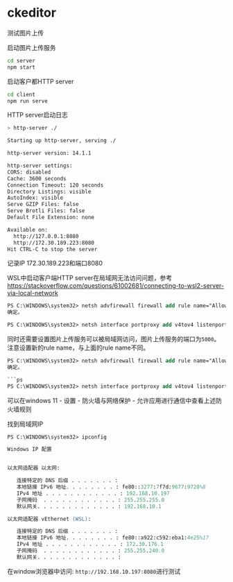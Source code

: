 # ckeditor

测试图片上传

启动图片上传服务

```bash
cd server
npm start
```

启动客户都HTTP server

```bash
cd client
npm run serve
```

HTTP server启动日志

```bash
> http-server ./

Starting up http-server, serving ./

http-server version: 14.1.1

http-server settings:
CORS: disabled
Cache: 3600 seconds
Connection Timeout: 120 seconds
Directory Listings: visible
AutoIndex: visible
Serve GZIP Files: false
Serve Brotli Files: false
Default File Extension: none

Available on:
  http://127.0.0.1:8080
  http://172.30.189.223:8080
Hit CTRL-C to stop the server
```

记录IP 172.30.189.223和端口8080

WSL中启动客户端HTTP server在局域网无法访问问题，参考 <https://stackoverflow.com/questions/61002681/connecting-to-wsl2-server-via-local-network>

```ps
PS C:\WINDOWS\system32> netsh advfirewall firewall add rule name="Allowing LAN connections" dir=in action=allow protocol=TCP localport=8080
确定。
```

```ps
PS C:\WINDOWS\system32> netsh interface portproxy add v4tov4 listenport=8080 listenaddress=0.0.0.0 connectport=8080 connectaddress=172.30.189.223
```

同时还需要设置图片上传服务可以被局域网访问，图片上传服务的端口为`5000`。注意设置新的rule name，与上面的rule name不同。

```ps
PS C:\WINDOWS\system32> netsh advfirewall firewall add rule name="Allowing LAN connections for server" dir=in action=allow protocol=TCP localport=5000
确定。

```ps
PS C:\WINDOWS\system32> netsh interface portproxy add v4tov4 listenport=5000 listenaddress=0.0.0.0 connectport=5000 connectaddress=172.30.189.223
```

可以在windows 11 - 设置 - 防火墙与网络保护 - 允许应用进行通信中查看上述防火墙规则

找到局域网IP

```ps
PS C:\WINDOWS\system32> ipconfig

Windows IP 配置


以太网适配器 以太网:

   连接特定的 DNS 后缀 . . . . . . . :
   本地链接 IPv6 地址. . . . . . . . : fe80::3277:7f7d:9677:9720%8
   IPv4 地址 . . . . . . . . . . . . : 192.168.10.197
   子网掩码  . . . . . . . . . . . . : 255.255.255.0
   默认网关. . . . . . . . . . . . . : 192.168.10.1

以太网适配器 vEthernet (WSL):

   连接特定的 DNS 后缀 . . . . . . . :
   本地链接 IPv6 地址. . . . . . . . : fe80::a922:c592:eba1:4e25%17
   IPv4 地址 . . . . . . . . . . . . : 172.30.176.1
   子网掩码  . . . . . . . . . . . . : 255.255.240.0
   默认网关. . . . . . . . . . . . . :
```

在window浏览器中访问: `http://192.168.10.197:8080`进行测试
